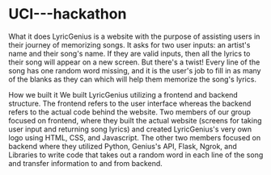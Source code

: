 # UCI---hackathon

What it does
LyricGenius is a website with the purpose of assisting users in their journey of memorizing songs. It asks for two user inputs: an artist's name and their song's name. If they are valid inputs, then all the lyrics to their song will appear on a new screen. 
But there's a twist! Every line of the song has one random word missing, and it is the user's job to fill in as many of the blanks as they can which will help them memorize the song's lyrics.

How we built it
We built LyricGenius utilizing a frontend and backend structure. The frontend refers to the user interface whereas the backend refers to the actual code behind the website. Two members of our group focused on frontend, where they built the actual website (screens for taking user input and returning song lyrics) and created LyricGenius's very own logo using HTML, CSS, and Javascript. The other two members focused on backend where they utilized Python, Genius's API, Flask, Ngrok, and Libraries to write code that takes out a random word in each line of the song and transfer information to and from backend.
